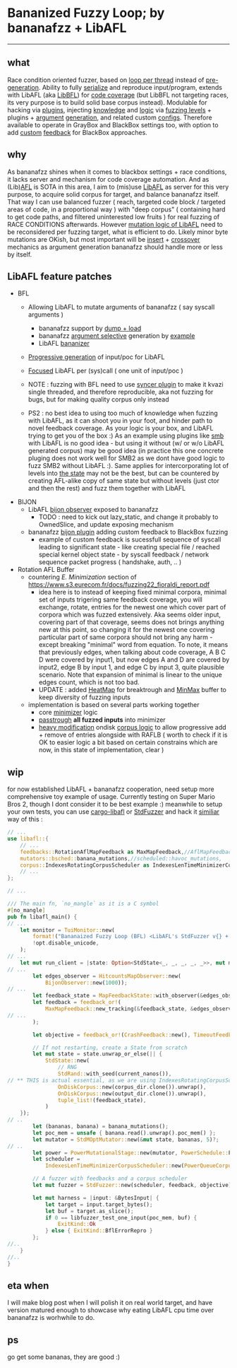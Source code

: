 # Bananized Fuzzy Loop; by bananafzz + LibAFL
---
## what
Race condition oriented fuzzer, based on [loop per thread](https://github.com/rezer0dai/bananafzz/blob/smb2/core/src/banana/looper.rs#L38-L76) instead of [pre-generation](https://github.com/google/syzkaller/). Ability to fully [serialize](https://github.com/rezer0dai/bananafzz/blob/smb2/core/src/generator/serialize.rs) and reproduce input/program, extends with LibAFL (aka [LibBFL](https://github.com/rezer0dai/LibAFL/blob/smb2/libafl/src/mutators/bananizer.rs)) for [code coverage](https://github.com/rezer0dai/bananafzz/blob/smb2/modules/bfl/src/bfl.rs) (but LibBFL not targeting races, its very purpose is to build solid base corpus instead). Modulable for hacking via [plugins](https://github.com/rezer0dai/bananafzz/tree/smb2/modules), injecting [knowledge](https://github.com/rezer0dai/bananafzz/blob/smb2/core/src/state/state.rs#L237-L251) and [logic](https://github.com/rezer0dai/bananafzz/blob/smb2/modules/smb/src/smb.rs) via [fuzzing levels](https://github.com/rezer0dai/bananafzz/blob/smb2/fuzzer/src/states/coins/state.rs#L74-L81) + plugins + [argument](https://github.com/rezer0dai/bananafzz/blob/toy/fuzzer/src/args/epoll/pollfd.rs) [generation](https://github.com/rezer0dai/bananafzz/blob/smb2/fuzzer/src/args/movem.rs), and related custom [configs](https://github.com/rezer0dai/bananafzz/tree/smb2/tools/configs). Therefore available to operate in GrayBox and BlackBox settings too, with option to add [custom](https://github.com/rezer0dai/bananafzz/blob/smb2/modules/bijon/src/lib.rs) [feedback](https://github.com/rezer0dai/LibAFL/blob/smb2/libafl/src/observers/bijon.rs#L197-L220) for BlackBox approaches.

## why
As bananafzz shines when it comes to blackbox settings + race conditions, it lacks server and mechanism for code coverage automation. And as (Lib)[AFL](https://lcamtuf.coredump.cx/afl/) is SOTA in this area, I aim to (mis)use [LibAFL](https://github.com/AFLplusplus/LibAFL) as server for this very purpose, to acquire solid corpus for target, and balance bananafzz itself. That way I can use balanced fuzzer ( reach, targeted code block / targeted areas of code, in a proportional way ) with "deep corpus" ( containing hard to get code paths, and filtered uninterested low fruits ) for real fuzzing of RACE CONDITIONS afterwards. 
However [mutation logic of LibAFL](https://github.com/rezer0dai/LibAFL/blob/smb2/libafl/src/mutators/bsched.rs#L24-L60) need to be reconsidered per fuzzing target, what is efficient to do. Likely minor byte mutations are OKish, but most important will be [insert](https://github.com/rezer0dai/LibAFL/blob/smb2/libafl/src/mutators/bfl.rs) + [crossover](https://github.com/rezer0dai/bananafzz/blob/smb2/modules/bfl/src/crossover.rs) mechanics as argument generation bananafzz should handle more or less by itself.

## LibAFL feature patches

- BFL
  + Allowing LibAFL to mutate arguments of bananafzz ( say syscall arguments ) 
    * bananafzz support by [dump + load](https://github.com/rezer0dai/bananafzz/blob/smb2/core/src/generator/serialize.rs#L38-L68)
    * bananafzz [argument selective](https://github.com/rezer0dai/bananafzz/blob/smb2/api/src/leafs/bfl_leaf.rs) generation by [example](https://github.com/rezer0dai/bananafzz/blob/smb2/fuzzer/src/args/movem.rs#L60-L79) 
    * LibAFL [bananizer](https://github.com/rezer0dai/LibAFL/blob/smb2/libafl/src/mutators/bananizer.rs)
  + [Progressive generation](https://github.com/rezer0dai/LibAFL/blob/smb2/libafl/src/mutators/bfl.rs) of input/poc for LibAFL
  + [Focused](https://github.com/rezer0dai/LibAFL/blob/smb2/libafl/src/mutators/banana.rs#L160-L223) LibAFL per (sys)call ( one unit of input/poc )
 
  + NOTE : fuzzing with BFL need to use [syncer plugin](https://github.com/rezer0dai/bananafzz/blob/smb2/modules/syncer/src/lib.rs) to make it kvazi single threaded, and therefore reproducible, aka not fuzzing for bugs, but for making quality corpus only instead
  + PS2 : no best idea to using too much of knowledge when fuzzing with LibAFL, as it can shoot you in your foot, and hinder path to novel feedback coverage. As your logic is your box, and LibAFL trying to get you of the box :) As an example using plugins like [smb](https://github.com/rezer0dai/bananafzz/blob/smb2/modules/smb/src/lib.rs) with LibAFL is no good idea - but using it without (w/ or w/o LibAFL generated corpus) may be good idea (in practice this one concrete pluging does not work well for SMB2 as we dont have good logic to fuzz SMB2 without LibAFL :). Same applies for intercorporating lot of levels into [the state](https://github.com/rezer0dai/bananafzz/blob/smb2/core/src/state/state.rs#L237-L251) may not be the best, but can be countered by creating AFL-alike copy  of same state but without levels (just ctor and then the rest) and fuzz them together with LibAFL
- BIJON
  + LibAFL [bijon observer](https://github.com/rezer0dai/LibAFL/blob/smb2/libafl/src/observers/bijon.rs) exposed to bananafzz
    * TODO : need to kick out lazy_static, and change it probably to OwnedSlice, and update exposing mechanism
  + bananafzz [bijon plugin](https://github.com/rezer0dai/bananafzz/blob/smb2/modules/bijon/src/lib.rs) adding custom feedback to BlackBox fuzzing
    * example of custom feedback is sucessfull sequence of syscall leading to significant state - like creating special file / reached special kernel object state - by syscall feedback / network sequence packet progress ( handshake, auth, .. )
- Rotation AFL Buffer
  + countering *E. Minimization* section of https://www.s3.eurecom.fr/docs/fuzzing22_fioraldi_report.pdf
    * idea here is to instead of keeping fixed minimal corpora, minimal set of inputs trigering same feedback coverage, you will exchange, rotate, entries for the newest one which cover part of corpora which was fuzzed extensively. Aka seems older input, covering part of that coverage, seems does not brings anything new at this point, so changing it for the newest one covering particular part of same corpora should not bring any harm - except breaking "minimal" word from equation. To note, it means that previously edges, when talking about code coverage, A B C D were covered by input1, but now edges A and D are covered by input2, edge B by input 1, and edge C by input 3, quite plausible scenario. Note that expansion of minimal is linear to the unique edges count, which is not too bad.
    * UPDATE : added [HeatMap](https://github.com/rezer0dai/LibAFL/blob/rotator/libafl/src/corpus/rotator.rs#L467-L482) for breaktrough and [MinMax](https://github.com/rezer0dai/LibAFL/blob/rotator/libafl/src/corpus/rotator.rs#L392-L401) buffer to keep diversity of fuzzing inputs
  + implementation is based on several parts working together
    * core [minimizer](https://github.com/rezer0dai/LibAFL/blob/rotator/libafl/src/corpus/rotator.rs#L147-L206) logic
    * [passtrough](https://github.com/rezer0dai/LibAFL/blob/smb2/libafl/src/feedbacks/map.rs#L655-L679) **all fuzzed inputs** into minimizer
    * [heavy modification](https://github.com/rezer0dai/bananafzz/blob/smb2/tools/patches/libafl-bijon-rotator-bfl.patch#L1688-L1913) ondisk [corpus logic](https://github.com/rezer0dai/LibAFL/blob/rotator/libafl/src/corpus/ondisk.rs#L170-L195) to allow progressive add + remove of entries alongside with RAFLB ( worth to check if it is OK to easier logic a bit based on certain constrains which are now, in this state of implementation, clear )

## wip
for now established LibAFL + bananafzz cooperation, need setup more comprehensive toy example of usage. Currently testing on Super Mario Bros 2, though I dont consider it to be best example :) meanwhile to setup your own tests, you can use [cargo-libafl](https://github.com/AFLplusplus/cargo-libafl) or [StdFuzzer](https://github.com/AFLplusplus/StdFuzzer) and hack it [similiar](https://github.com/rezer0dai/bananafzz/tree/smb2/tools/patches) way of this :

```rust
// ...
use libafl::{
    // ...
    feedbacks::RotationAflMapFeedback as MaxMapFeedback,//AflMapFeedback, 
    mutators::bsched::banana_mutations,//scheduled::havoc_mutations,
    corpus::IndexesRotatingCorpusScheduler as IndexesLenTimeMinimizerCorpusScheduler,
    // ...
};

// ...

/// The main fn, `no_mangle` as it is a C symbol
#[no_mangle]
pub fn libafl_main() {
// ...
    let monitor = TuiMonitor::new(
        format!("Bananaized Fuzzy Loop (BFL) <LibAFL's StdFuzzer v{} + bananafzz> v0.1", VERSION),
        !opt.disable_unicode,
    );
// ...
    let mut run_client = |state: Option<StdState<_, _, _, _, _>>, mut mgr, _core_id| {
// ...
        let edges_observer = HitcountsMapObserver::new(
            BijonObserver::new(1000));
// ...
        let feedback_state = MapFeedbackState::with_observer(&edges_observer);
        let feedback = feedback_or!(
            MaxMapFeedback::new_tracking(&feedback_state, &edges_observer, true, false),
// ...
        );

        let objective = feedback_or!(CrashFeedback::new(), TimeoutFeedback::new());

        // If not restarting, create a State from scratch
        let mut state = state.unwrap_or_else(|| {
            StdState::new(
                // RNG
                StdRand::with_seed(current_nanos()),
// ** THIS is actual essential, as we are using IndexesRotatingCorpusScheduler based on ondisk.rs patches !!
                OnDiskCorpus::new(corpus_dir.clone()).unwrap(),
                OnDiskCorpus::new(output_dir.clone()).unwrap(),
                tuple_list!(feedback_state),
            )
    });
// ..
        let (bananas, banana) = banana_mutations();
        let poc_mem = unsafe { banana.read().unwrap().poc_mem() };
        let mutator = StdMOptMutator::new(&mut state, bananas, 5)?;
// ..
        let power = PowerMutationalStage::new(mutator, PowerSchedule::FAST, &edges_observer);
        let scheduler =
            IndexesLenTimeMinimizerCorpusScheduler::new(PowerQueueCorpusScheduler::new());

        // A fuzzer with feedbacks and a corpus scheduler
        let mut fuzzer = StdFuzzer::new(scheduler, feedback, objective);

        let mut harness = |input: &BytesInput| {
            let target = input.target_bytes();
            let buf = target.as_slice();
            if 0 == libfuzzer_test_one_input(poc_mem, buf) {
                ExitKind::Ok
            } else { ExitKind::BflErrorRepro }
        };
//..
    }
//..
}

```

## eta when
I will make blog post when I will polish it on real world target, and have version matured enough to showcase why eating LibAFL cpu time over bananafzz is worhwhile to do.

## ps
go get some bananas, they are good :)


